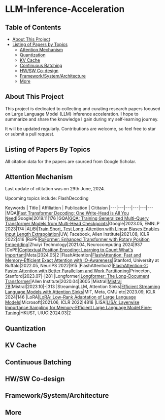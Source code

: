 # LLM-Inference-Acceleration

## Table of Contents

 - [About This Project](#about-this-project)
 - [Listing of Papers by Topics](#listing-of-papers-by-topics)
   - [Attention Mechanism](#attention-mechanism)
   - [Quantization](#quantization)
   - [KV Cache](#kv-cache)
   - [Continuous Batching](#continuous-batching)
   - [HW/SW Co-design](#hwsw-co-design)
   - [Framework/System/Architecture](#frameworksystemarchitecture)
   - [More](#more)

## About This Project
This project is dedicated to collecting and curating research papers focused on Large Language Model (LLM) inference acceleration. I hope to summarize and share the knowledge I gain during my self-learning journey.

It will be updated regularly. Contributions are welcome, so feel free to star or submit a pull request.

## Listing of Papers By Topics
All citation data for the papers are sourced from Google Scholar.

## Attention Mechanism
Last update of cititation was on 29th June, 2024.

Upcoming topics include: FlashDecoding

Keywords | Title | Affiliation | Publication | Cititaion
|---|---|---|---|---|---
|MQA|[Fast Transformer Decoding: One Write-Head is All You Need](https://arxiv.org/abs/1911.02150v1)|Google|2019.11|176
|GQA|[GQA: Training Generalized Multi-Query Transformer Models from Multi-Head Checkpoints](https://arxiv.org/abs/2305.13245)|Google|2023.05, EMNLP 2023|174
|ALiBi|[Train Short, Test Long: Attention with Linear Biases Enables Input Length Extrapolation](https://arxiv.org/abs/2108.12409)|UW, Facebook, Allen Institute|2021.08, ICLR 2022|416
|RoPE|[RoFormer: Enhanced Transformer with Rotary Position Embedding](https://arxiv.org/abs/2104.09864)|Zhuiyi Technology|2021.04, Neurocomputing 2024|937
|CoPE|[Contextual Position Encoding: Learning to Count What's Important](https://arxiv.org/abs/2405.18719)|Meta|2024.05|2
|FlashAttention|[FlashAttention: Fast and Memory-Efficient Exact Attention with IO-Awareness](https://arxiv.org/abs/2205.14135)|Stanford, University at Buffalo|2022.05, NeurIPS 2022|915
|FlashAttention2|[FlashAttention-2: Faster Attention with Better Parallelism and Work Partitioning](https://arxiv.org/abs/2307.08691)|Princeton, Stanford|2023.07|-|281
|Longformer|[Longformer: The Long-Document Transformer](https://arxiv.org/abs/2004.05150)|Allen Institute|2020.04|3605
|Mistral|[Mistral 7B](https://arxiv.org/abs/2310.06825)|Mistral|2023.10|-|313
|StreamingLLM, Attention Sinks|[Efficient Streaming Language Models with Attention Sinks](https://arxiv.org/abs/2309.17453)|MIT, Meta, CMU etc|2023.09, ICLR 2024|146
|LoRA|[LoRA: Low-Rank Adaptation of Large Language Models](https://arxiv.org/abs/2106.09685)|Microsoft|2021.06, ICLR 2022|4818
|LISA|[LISA: Layerwise Importance Sampling for Memory-Efficient Large Language Model Fine-Tuning](https://arxiv.org/abs/2403.17919)|HKUST, UIUC|2024.03|2

## Quantization

## KV Cache

## Continuous Batching

## HW/SW Co-design

## Framework/System/Architecture

## More

